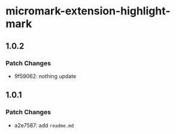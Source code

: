 # micromark-extension-highlight-mark

## 1.0.2

### Patch Changes

- 9f59062: nothing update

## 1.0.1

### Patch Changes

- a2e7587: add `readme.md`
